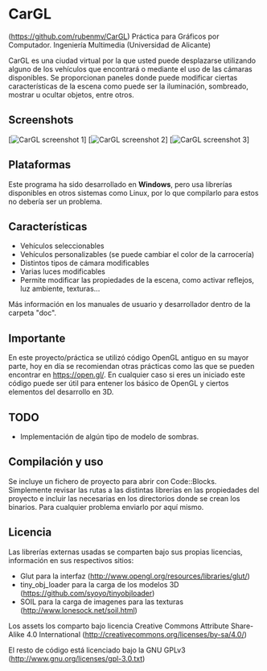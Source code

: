 CarGL
=====

(https://github.com/rubenmv/CarGL)
Práctica para Gráficos por Computador. Ingeniería Multimedia (Universidad de Alicante)

CarGL es una ciudad virtual por la que usted puede desplazarse utilizando alguno de los vehículos que encontrará o mediante el uso de las cámaras disponibles. Se proporcionan paneles donde puede modificar ciertas características de la escena como puede ser la iluminación, sombreado, mostrar u ocultar objetos, entre otros.

Screenshots
-----------
[![CarGL screenshot 1](https://github.com/rubenmv/CarGL/raw/master/doc/cargl-1.PNG)]
[![CarGL screenshot 2](https://github.com/rubenmv/CarGL/raw/master/doc/cargl-2.PNG)]
[![CarGL screenshot 3](https://github.com/rubenmv/CarGL/raw/master/doc/cargl-3.PNG)]

Plataformas
-----------
Este programa ha sido desarrollado en **Windows**, pero usa librerías disponibles en otros sistemas como Linux, por lo que compilarlo para estos no debería ser un problema.

Características
---------------
* Vehículos seleccionables
* Vehículos personalizables (se puede cambiar el color de la carrocería)
* Distintos tipos de cámara modificables
* Varias luces modificables
* Permite modificar las propiedades de la escena, como activar reflejos, luz ambiente, texturas...

Más información en los manuales de usuario y desarrollador dentro de la carpeta "doc".

Importante
----------
En este proyecto/práctica se utilizó código OpenGL antiguo en su mayor parte, hoy en día se recomiendan otras prácticas como las que se pueden encontrar en https://open.gl/. En cualquier caso si eres un iniciado este código puede ser útil para entener los básico de OpenGL y ciertos elementos del desarrollo en 3D.

TODO
----
* Implementación de algún tipo de modelo de sombras.

Compilación y uso
-----------------
Se incluye un fichero de proyecto para abrir con Code::Blocks. Simplemente revisar las rutas a las distintas librerías en las propiedades del proyecto e incluir las necesarias en los directorios donde se crean los binarios. Para cualquier problema enviarlo por aquí mismo.

Licencia
--------
Las librerías externas usadas se comparten bajo sus propias licencias, información en sus respectivos sitios:
* Glut para la interfaz (http://www.opengl.org/resources/libraries/glut/)
* tiny_obj_loader para la carga de los modelos 3D (https://github.com/syoyo/tinyobjloader)
* SOIL para la carga de imagenes para las texturas (http://www.lonesock.net/soil.html)

Los assets los comparto bajo licencia Creative Commons Attribute Share-Alike 4.0 International (http://creativecommons.org/licenses/by-sa/4.0/)

El resto de código está licenciado bajo la GNU GPLv3
(http://www.gnu.org/licenses/gpl-3.0.txt)
